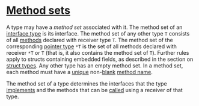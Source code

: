 # [Method sets](#method-sets)

A type may have a *method set* associated with it. The method set of an [interface type](/Types/interface_types.html) is its interface. The method set of any other type `T` consists of all [methods](/Declarations%20and%20scope/method_declarations.html) declared with receiver type `T`. The method set of the corresponding [pointer type](/Types/pointer_types.html) `*T` is the set of all methods declared with receiver `*T` or `T` (that is, it also contains the method set of `T`). Further rules apply to structs containing embedded fields, as described in the section on [struct types](/Types/struct_types.html). Any other type has an empty method set. In a method set, each method must have a [unique](/Declarations%20and%20scope/uniqueness_of_identifiers.html) non-[blank](/Declarations%20and%20scope/blank_identifier.html) [method name](/Types/interface_types.html#MethodName).

The method set of a type determines the interfaces that the type [implements](/Types/interface_types.html) and the methods that can be [called](/Expressions/calls.html) using a receiver of that type.